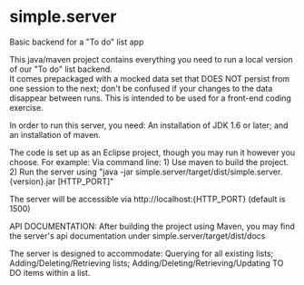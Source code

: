 simple.server
=============

Basic backend for a "To do" list app

This java/maven project contains everything you need to run a local version of our "To do" list backend.  
It comes prepackaged with a mocked data set that DOES NOT persist from one session to the next; don't be confused if your changes to the data disappear between runs.  This is intended to be used for a front-end coding exercise.

In order to run this server, you need: An installation of JDK 1.6 or later; and an installation of maven.

The code is set up as an Eclipse project, though you may run it however you choose.  For example:
Via command line:  1) Use maven to build the project.  2) Run the server using "java -jar simple.server/target/dist/simple.server.{version}.jar [HTTP_PORT]"

The server will be accessible via http://localhost:{HTTP_PORT} (default is 1500)

API DOCUMENTATION: After building the project using Maven, you may find the server's api documentation under simple.server/target/dist/docs

The server is designed to accommodate: Querying for all existing lists; Adding/Deleting/Retrieving lists; Adding/Deleting/Retrieving/Updating TO DO items within a list.
